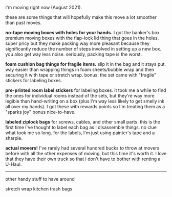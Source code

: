 I'm moving right now (August 2021).

these are some things that will hopefully make this move a lot smoother than past moves.

**no-tape moving boxes with holes for your hands.**
I got the banker's box premium moving boxes with the flap-lock lid thing that goes in the holes.
super pricy but they make packing way more pleasant because they significantly reduce the number of steps involved in setting up a new box.
you also get way less noise.
seriously, packing tape is the worst.

**foam cushion bag things for fragile items.**
slip it in the bag and it stays put.
way easier than wrapping things in foam sheets/bubble wrap and then securing it with tape or stretch wrap.
bonus: the set came with "fragile" stickers for labeling boxes.

**pre-printed room label stickers** for labeling boxes.
it took me a while to find the ones for individual rooms instead of the sets, but they're way more legible than hand-writing on a box (plus I'm way less likely to get smelly ink all over my hands).
I got these with rewards points so I'm treating them as a "sparks joy" bonus nice-to-have.

**labeled ziplock bags** for screws, cables, and other small parts.
this is the first time I've thought to label each bag as I disassemble things.
no clue what took me so long.
for the labels, I'm just using painter's tape and a sharpie.

**actual movers!**
I've rarely had several hundred bucks to throw at movers before with all the other expenses of moving, but this time it's worth it.
I love that they have their own truck so that I don't have to bother with renting a U-Haul.

---

other handy stuff to have around

stretch wrap
kitchen trash bags

